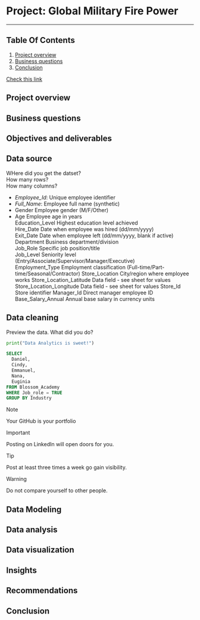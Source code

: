 # Project: Global Military Fire Power
-----

## Table Of Contents
1. [Project overview](#Project-overview)
2. [Business questions](#Business-questions)
3. [Conclusion](#Conclusion)

[Check this link](https://fp20analytics.com/datasets/)

## Project overview

## Business questions

## Objectives and deliverables

## Data source
WHere did you get the datset?  
How many rows?  
How many columns?  
* _Employee_Id_:	Unique employee identifier
* _Full_Name_:	Employee full name (synthetic)
* Gender	Employee gender (M/F/Other)
* Age	Employee age in years  
Education_Level	Highest education level achieved  
Hire_Date	Date when employee was hired (dd/mm/yyyy)  
Exit_Date	Date when employee left (dd/mm/yyyy, blank if active)  
Department	Business department/division  
Job_Role	Specific job position/title  
Job_Level	Seniority level (Entry/Associate/Supervisor/Manager/Executive)  
Employment_Type	Employment classification (Full-time/Part-time/Seasonal/Contractor)
Store_Location	City/region where employee works
Store_Location_Latitude	Data field - see sheet for values
Store_Location_Longitude	Data field - see sheet for values
Store_Id	Store identifier
Manager_Id	Direct manager employee ID
Base_Salary_Annual	Annual base salary in currency units


## Data cleaning 
Preview the data.
What did you do?

```python
print("Data Analytics is sweet!")
```

```sql
SELECT
  Daniel,
  Cindy,
  Emmanuel,
  Nana,
  Euginia
FROM Blossom_Academy
WHERE Job_role = TRUE
GROUP BY Industry
```

> [!NOTE]
> Your GitHub is your portfolio

> [!IMPORTANT]
> Posting on LinkedIn will open doors for you.

> [!TIP]
> Post at least three times a week go gain visibility.

> [!WARNING]
> Do not compare yourself to other people.

## Data Modeling


## Data analysis


## Data visualization

## Insights 

## Recommendations

## Conclusion





